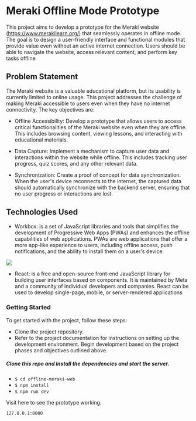 # Meraki Offline Mode Prototype

This project aims to develop a prototype for the Meraki website (https://www.merakilearn.org/) that seamlessly operates in offline mode. The goal is to design a user-friendly interface and functional modules that provide value even without an active internet connection. Users should be able to navigate the website, access relevant content, and perform key tasks offline

## Problem Statement
The Meraki website is a valuable educational platform, but its usability is currently limited to online usage. This project addresses the challenge of making Meraki accessible to users even when they have no internet connectivity. The key objectives are:

- Offline Accessibility: Develop a prototype that allows users to access critical functionalities of the Meraki website even when they are offline. This includes browsing content, viewing lessons, and interacting with educational materials.

- Data Capture: Implement a mechanism to capture user data and interactions within the website while offline. This includes tracking user progress, quiz scores, and any other relevant data.

- Synchronization: Create a proof of concept for data synchronization. When the user's device reconnects to the internet, the captured data should automatically synchronize with the backend server, ensuring that no user progress or interactions are lost.

## Technologies Used
- Workbox:  is a set of JavaScript libraries and tools that simplifies the development of Progressive Web Apps (PWAs) and enhances the offline capabilities of web applications. PWAs are web applications that offer a more app-like experience to users, including offline access, push notifications, and the ability to install them on a user's device.


![](https://wd.imgix.net/image/jL3OLOhcWUQDnR4XjewLBx4e3PC3/CjsxJKEDAzC6l9qezYaO.png?auto=format&w=845)

- React: is a free and open-source front-end JavaScript library for building user interfaces based on components. It is maintained by Meta and a community of individual developers and companies. React can be used to develop single-page, mobile, or server-rendered applications

### Getting Started
To get started with the project, follow these steps:

- Clone the project repository.
- Refer to the project documentation for instructions on setting up the development environment.
Begin development based on the project phases and objectives outlined above.

##### Clone this repo and Install the dependencies and start the server.

- `$ cd offline-meraki-web`
- `$ npm install`
- `$ npm run dev`

Visit here to see the prototype working.

```sh
127.0.0.1:8000
```

